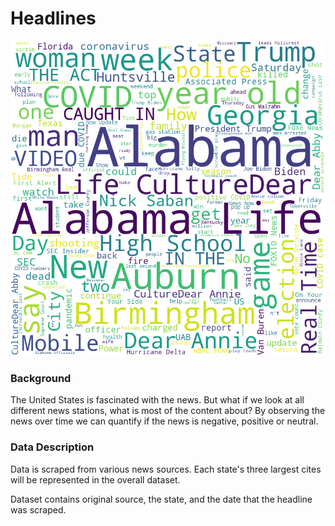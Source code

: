# Headlines

![image](/assets/pics/alabama_wordcloud.png)

### Background
The United States is fascinated with the news. But what if we look at all different news stations, what is most of the content about? By observing the news over time we can quantify if the news is negative, positive or neutral.

### Data Description
Data is scraped from various news sources. Each state's three largest cites will be represented in the overall dataset.

Dataset contains original source, the state, and the date that the headline was scraped.
